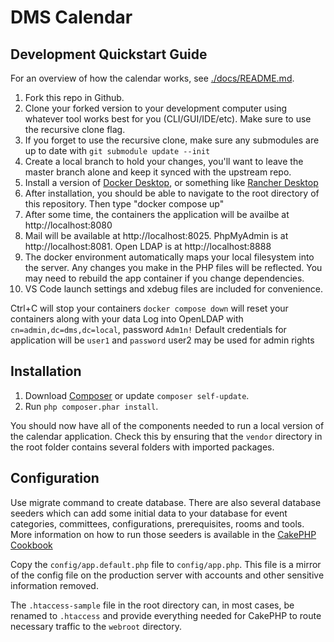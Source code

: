 # DMS Calendar

## Development Quickstart Guide

For an overview of how the calendar works, see [./docs/README.md](./docs/README.md).

1. Fork this repo in Github.
2. Clone your forked version to your development computer using whatever tool works best for you (CLI/GUI/IDE/etc). Make sure to use the recursive clone flag.
3. If you forget to use the recursive clone, make sure any submodules are up to date with `git submodule update --init`
4. Create a local branch to hold your changes, you'll want to leave the master branch alone and keep it synced with the upstream repo.
5. Install a version of [Docker Desktop](https://www.docker.com/products/docker-desktop/), or something like [Rancher Desktop](https://rancherdesktop.io/)
6. After installation, you should be able to navigate to the root directory of this repository. Then type "docker compose up"
7. After some time, the containers  the application will be availbe at http://localhost:8080
8. Mail will be available at http://localhost:8025. PhpMyAdmin is at http://localhost:8081. Open LDAP is at http://localhost:8888
9. The docker environment automatically maps your local filesystem into the server. Any changes you make in the PHP files will be reflected. You may need to rebuild the app container if you change dependencies.
10. VS Code launch settings and xdebug files are included for convenience.

Ctrl+C will stop your containers
`docker compose down` will reset your containers along with your data
Log into OpenLDAP with `cn=admin,dc=dms,dc=local`, password `Adm1n!`
Default credentials for application will be `user1` and `password`
user2 may be used for admin rights
## Installation

1. Download [Composer](http://getcomposer.org/doc/00-intro.md) or update `composer self-update`.
2. Run `php composer.phar install`.

You should now have all of the components needed to run a local version of the calendar application. Check this by ensuring that the `vendor` directory in the root folder contains several folders with imported packages.

## Configuration

Use migrate command to create database.  There are also several database seeders which can add some initial data to your database for event categories, committees, configurations, prerequisites, rooms and tools. More information on how to run those seeders is available in the [CakePHP Cookbook](https://book.cakephp.org/3.0/en/migrations.html#seed-seeding-your-database)

Copy the `config/app.default.php` file to `config/app.php`. This file is a mirror of the config file on the production server with accounts and other sensitive information removed.

The `.htaccess-sample` file in the root directory can, in most cases, be renamed to `.htaccess` and provide everything needed for CakePHP to route necessary traffic to the `webroot` directory.


